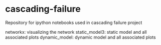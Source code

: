 # cascading-failure
Repository for ipython notebooks used in cascading failure project

networkx: visualizing the network
static_model3: static model and all associated plots
dynamic_model: dynamic model and all associated plots
